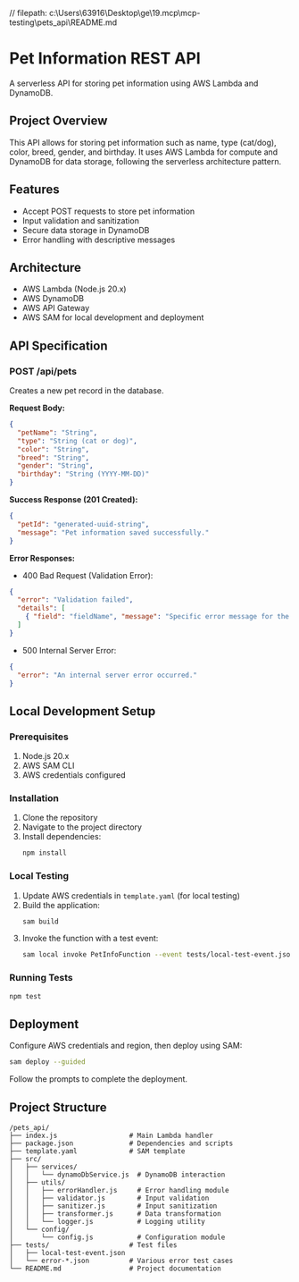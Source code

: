// filepath: c:\Users\63916\Desktop\ge\19.mcp\mcp-testing\pets_api\README.md
# Pet Information REST API

A serverless API for storing pet information using AWS Lambda and DynamoDB.

## Project Overview

This API allows for storing pet information such as name, type (cat/dog), color, breed, gender, and birthday. It uses AWS Lambda for compute and DynamoDB for data storage, following the serverless architecture pattern.

## Features

- Accept POST requests to store pet information
- Input validation and sanitization
- Secure data storage in DynamoDB
- Error handling with descriptive messages

## Architecture

- AWS Lambda (Node.js 20.x)
- AWS DynamoDB
- AWS API Gateway
- AWS SAM for local development and deployment

## API Specification

### POST /api/pets

Creates a new pet record in the database.

**Request Body:**
```json
{
  "petName": "String",
  "type": "String (cat or dog)",
  "color": "String",
  "breed": "String",
  "gender": "String",
  "birthday": "String (YYYY-MM-DD)"
}
```

**Success Response (201 Created):**
```json
{
  "petId": "generated-uuid-string",
  "message": "Pet information saved successfully."
}
```

**Error Responses:**

- 400 Bad Request (Validation Error):
```json
{
  "error": "Validation failed",
  "details": [
    { "field": "fieldName", "message": "Specific error message for the field" }
  ]
}
```

- 500 Internal Server Error:
```json
{
  "error": "An internal server error occurred."
}
```

## Local Development Setup

### Prerequisites

1. Node.js 20.x
2. AWS SAM CLI
3. AWS credentials configured

### Installation

1. Clone the repository
2. Navigate to the project directory
3. Install dependencies:
   ```bash
   npm install
   ```

### Local Testing

1. Update AWS credentials in `template.yaml` (for local testing)
2. Build the application:
   ```bash
   sam build
   ```
3. Invoke the function with a test event:
   ```bash
   sam local invoke PetInfoFunction --event tests/local-test-event.json
   ```

### Running Tests

```bash
npm test
```

## Deployment

Configure AWS credentials and region, then deploy using SAM:

```bash
sam deploy --guided
```

Follow the prompts to complete the deployment.

## Project Structure

```
/pets_api/
├── index.js                  # Main Lambda handler
├── package.json              # Dependencies and scripts
├── template.yaml             # SAM template
├── src/
│   ├── services/
│   │   └── dynamoDbService.js  # DynamoDB interaction
│   ├── utils/
│   │   ├── errorHandler.js     # Error handling module
│   │   ├── validator.js        # Input validation
│   │   ├── sanitizer.js        # Input sanitization
│   │   ├── transformer.js      # Data transformation
│   │   └── logger.js           # Logging utility
│   └── config/
│       └── config.js           # Configuration module
├── tests/                    # Test files
│   ├── local-test-event.json
│   └── error-*.json          # Various error test cases
└── README.md                 # Project documentation
```

